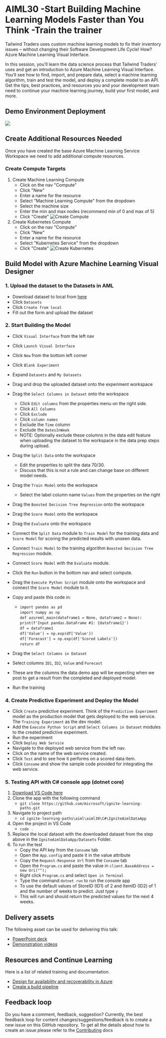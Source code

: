 # AIML30 -Start Building Machine Learning Models Faster than You Think -Train the trainer

Tailwind Traders uses custom machine learning models to fix their inventory issues – without changing their Software Development Life Cycle! How? Azure Machine Learning Visual Interface.
 
In this session, you’ll learn the data science process that Tailwind Traders’ uses and get an introduction to Azure Machine Learning Visual Interface. You’ll see how to find, import, and prepare data, select a machine learning algorithm, train and test the model, and deploy a complete model to an API. Get the tips, best practices, and resources you and your development team need to continue your machine learning journey, build your first model, and more.


## Demo Environment Deployment
<a href="https://portal.azure.com/#create/Microsoft.Template/uri/https%3A%2F%2Fraw.githubusercontent.com%2Fcassieview%2Fignite-learning-paths-training-aiml%2Fmaster%2Faiml30%2Fdeploy.json" rel="nofollow">
 <img src="https://camo.githubusercontent.com/9285dd3998997a0835869065bb15e5d500475034/687474703a2f2f617a7572656465706c6f792e6e65742f6465706c6f79627574746f6e2e706e67" data-canonical-src="http://azuredeploy.net/deploybutton.png" style="max-width:100%;">
</a>


## Create Additional Resources Needed
Once you have created the base Azure Machine Learning Service Workspace we need to add additional compute resources.
### Create Compute Targets
1. Create Machine Learning Compute
    * Click on the nav "Compute"
    * Click "New"
    * Enter a name for the resource
    * Select "Machine Learning Compute" from the dropdown
    * Select the machine size
    * Enter the min and max nodes (recommend min of 0 and max of 5)
    * Click "Create"
    ![Create Compute](https://globaleventcdn.blob.core.windows.net/assets/aiml/aiml30/CreateMlCompute.gif)
2. Create Kubernetes Compute
    * Click on the nav "Compute"
    * Click "New"
    * Enter a name for the resource
    * Select "Kubernetes Service" from the dropdown
    * Click "Create"
    ![Create Kubernetes](https://globaleventcdn.blob.core.windows.net/assets/aiml/aiml30/CreateKubService.gif)


## Build Model with Azure Machine Learning Visual Designer

### 1. Upload the dataset to the Datasets in AML
* Download dataset to local from [here](https://globaleventcdn.blob.core.windows.net/assets/aiml/aiml30/datasets/ForecastingData.csv)
* Click `Datasets`
* Click `Create from local`
* Fill out the form and upload the dataset

### 2. Start Building the  Model

* Click `Visual Interface` from the left nav
* Click `Launch Visual Interface`
* Click `New` from the bottom left corner
* Click `Blank Experiment`
* Expand `Datasets` and `My Datasets`
* Drag and drop the uploaded dataset onto the experiment workspace
* Drag the `Select Columns in Dataset` onto the workspace
    * Click `Edit columns` from the properties menu on the right side.
    * Click `All Columns`
    * Click `Exclude`
    * Click `column names`
    * Exclude the `Time` column
    * Exclude the `DatesInWeek`
    * NOTE: Optionally exclude these columns in the data edit feature when uploading the dataset to the workspace in the data prep steps during upload.
* Drag the `Split Data` onto the workspace
    * Edit the properties to split the data 70/30. 
    * Discuss that this is not a rule and can change base on different model needs.
* Drag the `Train Model` onto the workspace
    * Select the label column name `Values` from the properties on the right
* Drag the `Boosted Decision Tree Regression` onto the workspace
* Drag the `Score Model` onto the workspace
* Drag the `Evaluate` onto the workspace
* Connect the `Split Data` module to `Train Model` for the training data and `Score Model` for scoring the predicted results with unseen data.
* Connect `Train Model` to the training algorithm `Boosted Decision Tree Regression` module.
* Connect `Score Model` with the `Evaluate` module.
* Click the `Run` button in the bottom nav and select compute. 

* Drag the `Execute Python Script` module onto the workspace and connect the `Score Model` module to it. 
* Copy and paste this code in:
    * `import pandas as pd` </br>
       `import numpy as np` </br>
        `def azureml_main(dataframe1 = None, dataframe2 = None):` </br>
            `print(f'Input pandas.DataFrame #1: {dataframe1}')`</br>
            `df = dataframe1`</br>
            `df['Value'] = np.exp(df['Value'])`</br>
            `df['Forecast'] = np.exp(df['Scored Labels'])`</br>
            `return df`
* Drag the `Select Columns in Dataset`
* Select columns `ID1`, `ID2`, `Value` and `Forecast`
* These are the columns the data demo app will be expecting when we post to get a result from the completed and deployed model.
* Run the training

### 4. Create Predictive Experiment and Deploy the Model

* Click `Create` predictive experiment. Think of the `Predictive Experiment` model as the production model that gets deployed to the web service. The `Training Experiment` as the dev model.
* Add the `Execute Python Script` and `Select Columns in Dataset` modules to the created predictive experiment.
* Run the experiment
* Click `Deploy Web Service`
* Navigate to the deployed web service from the left nav.
* Click on the name of the web service created.
* Click `Test` and to see how it performs on a scored data item.
* Click `Consume` and show the sample code provided for integrating the web service.

### 5. Testing API with C# console app (dotnet core)

1. [Download VS Code here](https://code.visualstudio.com/download)
2. Clone the app with the following command
    * `git clone https://github.com/microsoft/ignite-learning-paths.git`
3. Navigate to project path
    * `cd ignite-learning-paths\aiml\aiml30\C#\IgniteAimlDataApp`
4. Open the project in VS Code
    * `code .`
5. Replace the local dataset with the downloaded dataset from the step above in the `IgniteAimlDataApp/Datasets` Folder.
6. To run the test
    * Copy the API key from the `Consume` tab
    * Open the `App.config` and paste it in the value attribute
    * Copy the `Request-Response Url` from the `Consume` tab
    * Open the `Program.cs` and paste the value in  `client.BaseAddress = new Uri("");`
    * Right click `Program.cs` and select `Open in Terminal`
    * Type the command `dotnet run` to run the console app
    * To use the default values of StoreID (ID1) of 2 and ItemID    (ID2) of 1 and the number of weeks to predict. Just type `y`
    * This will run and should return the predicted values for the  next 4 weeks.

## Delivery assets

The following asset can be used for delivering this talk:

- [PowerPoint deck](https://globaleventcdn.blob.core.windows.net/assets/aiml/aiml30/AIML30_How%20to%20Build%20Machine%20Learning%20Models.pptx)
- [Demonstration videos](https://www.youtube.com/watch?v=u1ppYaZuNmo&feature=youtu.be)

## Resources and Continue Learning

Here is a list of related training and documentation.

- [Design for availability and recoverability in Azure](https://docs.microsoft.com/en-us/learn/modules/design-for-availability-and-recoverability-in-azure/)
- [Create a build pipeline](https://docs.microsoft.com/en-us/learn/modules/create-a-build-pipeline/)

## Feedback loop

Do you have a comment, feedback, suggestion? Currently, the best feedback loop for content changes/suggestions/feedback is to create a new issue on this GitHub repository. To get all the details about how to create an issue please refer to the [Contributing](../../contributing.md) docs
